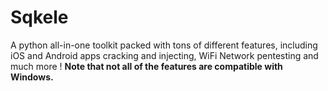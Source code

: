 # Sqkele
A python all-in-one toolkit packed with tons of different features, including iOS and Android apps cracking and injecting, WiFi Network pentesting and much more ! **Note that not all of the features are compatible with Windows.**
